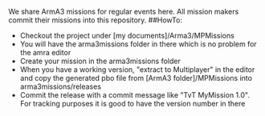 We share ArmA3 missions for regular events here. All mission makers commit their missions into this repository.
##HowTo:
- Checkout the project under [my documents]/Arma3/MPMissions
- You will have the arma3missions folder in there which is no problem for the amra editor
- Create your mission in the arma3missions folder
- When you have a working version, "extract to Multiplayer" in the editor and copy the generated pbo file from [ArmA3 folder]/MPMissions into arma3missions/releases
- Commit the release with a commit message like "TvT MyMission 1.0". For tracking purposes it is good to have the version number in there

